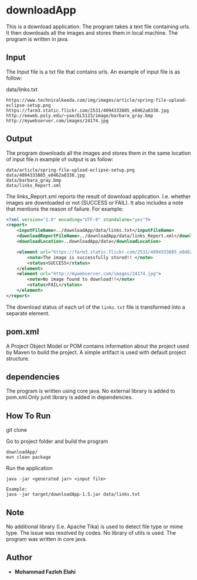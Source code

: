 
downloadApp
================================

This is a download application. 
The program takes a text file containing urls. It then downloads all the images and stores them in local machine.
The program is written in java.


Input
------------

The Input file is a txt file that contains urls. An example of input file is as follow:

data/links.txt
```
https://www.technicalkeeda.com/img/images/article/spring-file-upload-eclipse-setup.png
https://farm3.static.flickr.com/2531/4094333885_e8462a8338.jpg
http://eeweb.poly.edu/~yao/EL5123/image/barbara_gray.bmp
http://mywebserver.com/images/24174.jpg
```

Output
------------
The program downloads all the images and stores them in the same location of input file.n example of output is as follow:
```
data/article/spring-file-upload-eclipse-setup.png
data/4094333885_e8462a8338.jpg
data/barbara_gray.bmp
data/links_Report.xml
```

The links_Report.xml reports the result of download application. I.e. whether images are downloaded or not (SUCCESS or FAIL). It also includes a note that mentions the reason of failure. For example:

```xml
<?xml version="1.0" encoding="UTF-8" standalone="yes"?>
<report>
    <inputFileName>../downloadApp/data/links.txt</inputFileName>
    <downloadReportFileName>../downloadApp/data/links_Report.xml</downloadReportFileName>
    <downloadLocation>..downloadApp/data</downloadLocation>

    <element url="https://farm3.static.flickr.com/2531/4094333885_e8462a8338.jpg">
        <note>The image is successfully stored!! </note>
        <status>SUCCESS</status>
    </element>
    <element url="http://mywebserver.com/images/24174.jpg">
        <note>No image found to download!!</note>
        <status>FAIL</status>
    </element>
</report>
```

The download status of each url of the `links.txt` file is transformed into a separate element. 

## pom.xml
A Project Object Model or POM contains information about the project used by Maven to build the project. A simple artifact is used with default project structure.

## dependencies
The program is written using core java. No external library is added to pom.xml.Only junit library is added in dependencies.



How To Run 
------------

git clone <repo> 


Go to project folder and build the program 
```
downloadApp/
mvn clean package
```

Run the application
```
java -jar <generated jar> <input file>

Example:
java -jar target/downloadApp-1.5.jar data/links.txt
```

## Note
No additional library (I.e. Apache Tika) is used to detect file type or mime type. The issue was resolved by codes. No library of utils is used. The program was written in core java.


## Author

* **Mohammad Fazleh Elahi**

